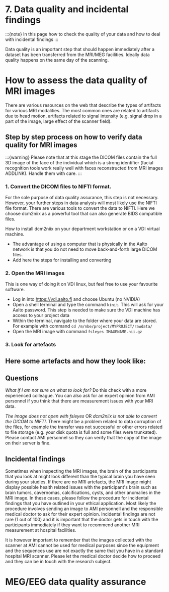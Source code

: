 # 7. Data quality and incidental findings

:::{note}
In this page how to check the quality of your data and how to deal with incidental findings
:::

Data quality is an important step that should happen immediately after a dataset has been transferred from the MRI/MEG facilities. Ideally data quality happens on the same day of the scanning.

# How to assess the data quality of MRI images

There are various resources on the web that describe the types of artifacts for various MRI modalities. The most common ones are related to artifacts due to head motion, artifacts related to signal intensity (e.g. signal drop in a part of the image, large effect of the scanner field).

## Step by step process on how to verify data quality for MRI images

:::{warning}
Please note that at this stage the DICOM files contain the full 3D image of the face of the individual which is a strong identifier (facial recognition tools work really well with faces reconstructed from MRI images ADDLINK). Handle them with care.
:::

### 1. Convert the DICOM files to NIFTI format.

For the sole purpose of data quality assurance, this step is not necessary. However, your further steps in data analysis will most likely use the NIFTI file format. There are various tools to convert the data to NIFTI. Here we choose dcm2niix as a powerful tool that can also generate BIDS compatible files.

How to install dcm2niix on your department workstation or on a VDI virtual machine. 

- The advantage of using a computer that is physically in the Aalto network is that you do not need to move back-and-forth large DICOM files.
- Add here the steps for installing and converting


### 2. Open the MRI images

This is one way of doing it on VDI linux, but feel free to use your favourite software.

- Log in into https://vdi.aalto.fi and choose Ubuntu (no NVIDIA)
- Open a shell terminal and type the command `kinit`. This will ask for your Aalto password. This step is needed to make sure the VDI machine has access to your project data
- Within the terminal, navigate to the folder where your data are stored. For example with command `cd /m/nbe/project/MYPROJECT/rawdata/`
- Open the MRI image with command `fsleyes IMAGENAME.nii.gz`

### 3. Look for artefacts

Here some artefacts and how they look like:
- 

## Questions

*What if I am not sure on what to look for?* Do this check with a more experienced colleague. You can also ask for an expert opinion from AMI personnel if you think that there are measurement issues with your MRI data.

*The image does not open with fsleyes* OR *dcm2niix is not able to convert the DICOM to NIFTI*. 
There might be a problem related to data corruption of the files, for example the transfer was not successful or other errors related to file storage (e.g. your disk quota is full and some files were trunkated). Please contact AMI personnel so they can verify that the copy of the image on their server is fine.

## Incidental findings

Sometimes when inspecting the MRI images, the brain of the participants that you look at might look different than the typical brain you have seen during your studies. If there are no MRI artefacts, the MRI image might display possible health related issues with the participant's brain such as brain tumors, cavernomas, calcifications, cysts, and other anomalies in the MRI image. In these cases, please follow the procedure for incidental findings that you have outlined in your ethical application. Most likely the procedure involves sending an image to AMI personnell and the responsible medical doctor to ask for their expert opinion. Incidental findings are not rare (1 out of 100) and it is important that the doctor gets in touch with the participants immediately if they want to recommend another MRI measurement at hospital facilities.

It is however important to remember that the images collected with the scanner at AMI cannot be used for medical purposes since the equipment and the sequences use are not exactly the same that you have in a standard hospital MRI scanner. Please let the medical doctor decide how to proceed and they can be in touch with the research subject.

# MEG/EEG data quality assurance


